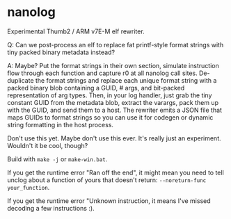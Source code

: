 # nanolog
Experimental Thumb2 / ARM v7E-M elf rewriter.

Q: Can we post-process an elf to replace fat printf-style format strings with tiny packed binary metadata instead?

A: Maybe? Put the format strings in their own section, simulate instruction flow through each function and capture r0 at all nanolog call sites. De-duplicate the format strings and replace each unique format string with a packed binary blob containing a GUID, # args, and bit-packed representation of arg types. Then, in your log handler, just grab the tiny constant GUID from the metadata blob, extract the varargs, pack them up with the GUID, and send them to a host. The rewriter emits a JSON file that maps GUIDs to format strings so you can use it for codegen or dynamic string formatting in the host process.

Don't use this yet. Maybe don't use this ever. It's really just an experiment. Wouldn't it be cool, though?

Build with `make -j` or `make-win.bat`.

If you get the runtime error "Ran off the end", it might mean you need to tell unclog about a function of yours that doesn't return: `--noreturn-func your_function`.

If you get the runtime error "Unknown instruction, it means I've missed decoding a few instructions :).
